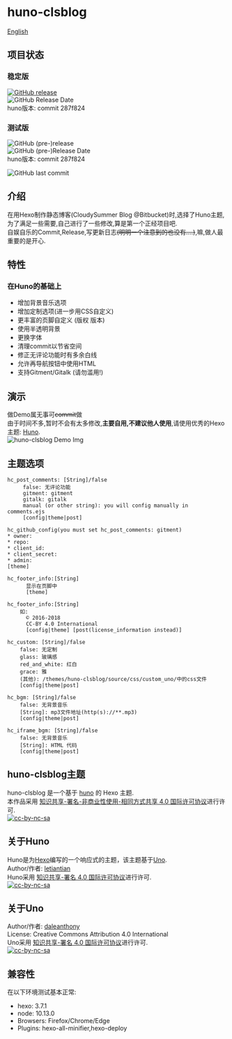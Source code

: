 # huno-clsblog

[English](./README.md)

## 项目状态

### 稳定版

[![GitHub release](https://img.shields.io/github/release/Riband/huno-clsblog.svg?style=flat-square)](https://github.com/Riband/huno-clsblog/releases/)  
![GitHub Release Date](https://img.shields.io/github/release-date/Riband/huno-clsblog.svg?style=flat-square)  
huno版本: commit 287f824  

### 测试版

![GitHub (pre-)release](https://img.shields.io/github/release/Riband/huno-clsblog/all.svg?style=flat-square)  
![GitHub (pre-)Release Date](https://img.shields.io/github/release-date-pre/Riband/huno-clsblog.svg?style=flat-square)  
huno版本: commit 287f824

![GitHub last commit](https://img.shields.io/github/last-commit/Riband/huno-clsblog.svg?style=flat-square)  

## 介绍

在用Hexo制作静态博客(CloudySummer Blog @Bitbucket)时,选择了Huno主题,为了满足一些需要,自己进行了一些修改,算是第一个正经项目吧.  
自娱自乐的Commit,Release,写更新日志<del>(明明一个注意到的也没有....)</del>,嘛,做人最重要的是开心.  

## 特性

### 在Huno的基础上

* 增加背景音乐选项
* 增加定制选项(进一步用CSS自定义)
* 更丰富的页脚自定义 (版权 版本)
* 使用半透明背景
* 更换字体
* 清理commit以节省空间
* 修正无评论功能时有多余白线
* 允许再导航按钮中使用HTML  
* 支持Gitment/Gitalk (请勿滥用!)

## 演示

做Demo属无事可<del>commit</del>做  
由于时间不多,暂时不会有太多修改,**主要自用,不建议他人使用**,请使用优秀的Hexo主题: [Huno](https://github.com/letiantian/huno/).  
![huno-clsblog Demo Img](https://riband.github.io/RiBase/huno-clsblog-demo/demo.jpg)  

## 主题选项
[theme]: /themes/huno-clsblog/_config.yml  
[config]: /_config.yml  
[post]: /source/_post/*.md  

    hc_post_comments: [String]/false
         false: 无评论功能  
         gitment: gitment
         gitalk: gitalk
         manual (or other string): you will config manually in comments.ejs  
         [config|theme|post]

    hc_github_config(you must set hc_post_comments: gitment)
    * owner:
    * repo:
    * client_id:
    * client_secret:
    * admin:
    [theme]

    hc_footer_info:[String]
          显示在页脚中
          [theme]

    hc_footer_info:[String]
        如:  
          © 2016-2018  
          CC-BY 4.0 International  
          [config|theme] [post(license_information instead)]

    hc_custom: [String]/false
        false: 无定制
        glass: 玻璃感  
        red_and_white: 红白
        grace: 雅
        (其他): /themes/huno-clsblog/source/css/custom_uno/中的css文件
        [config|theme|post]

    hc_bgm: [String]/false
        false: 无背景音乐
        [String]: mp3文件地址(http(s)://**.mp3)  
        [config|theme|post]

    hc_iframe_bgm: [String]/false
        false: 无背景音乐
        [String]: HTML 代码
        [config|theme|post]

## huno-clsblog主题

huno-clsblog 是一个基于 [huno](https://github.com/letiantian/huno/) 的 Hexo 主题.  
本作品采用 [知识共享-署名-非商业性使用-相同方式共享 4.0 国际许可协议](http://creativecommons.org/licenses/by-nc-sa/4.0/)进行许可.  
[![cc-by-nc-sa](https://i.creativecommons.org/l/by-nc-sa/4.0/88x31.png)](http://creativecommons.org/licenses/by-nc-sa/4.0/)  

## 关于Huno

Huno是为[Hexo](http://hexo.io/)编写的一个响应式的主题，该主题基于[Uno](https://github.com/daleanthony/uno/).  
Author/作者: [letiantian](https://github.com/letiantian/)  
Huno采用 [知识共享-署名 4.0 国际许可协议](http://creativecommons.org/licenses/by/4.0/)进行许可.  
[![cc-by-nc-sa](https://i.creativecommons.org/l/by/4.0/88x31.png)](http://creativecommons.org/licenses/by/4.0/)  

## 关于Uno

Author/作者: [daleanthony](https://github.com/daleanthony/)  
License: Creative Commons Attribution 4.0 International  
Uno采用 [知识共享-署名 4.0 国际许可协议](http://creativecommons.org/licenses/by/4.0/)进行许可.  
[![cc-by-nc-sa](https://i.creativecommons.org/l/by/4.0/88x31.png)](http://creativecommons.org/licenses/by/4.0/)  

## 兼容性

在以下环境测试基本正常:

* hexo: 3.7.1
* node: 10.13.0
* Browsers: Firefox/Chrome/Edge
* Plugins: hexo-all-minifier,hexo-deploy
